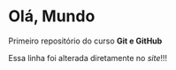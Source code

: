 # Olá, Mundo
 Primeiro repositório do curso **Git e GitHub**

Essa linha foi alterada diretamente no *site*!!!
